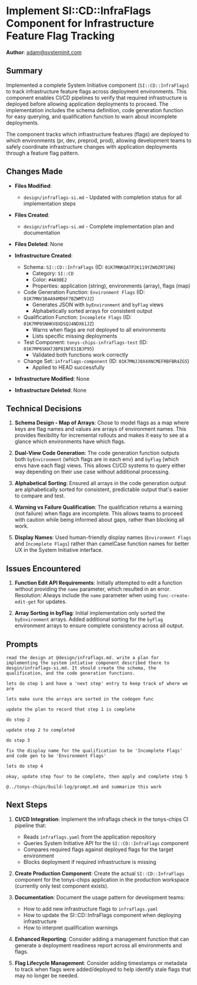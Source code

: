 # Implement SI::CD::InfraFlags Component for Infrastructure Feature Flag Tracking

**Author**: adam@systeminit.com

## Summary

Implemented a complete System Initiative component (`SI::CD::InfraFlags`) to track infrastructure feature flags across deployment environments. This component enables CI/CD pipelines to verify that required infrastructure is deployed before allowing application deployments to proceed. The implementation includes the schema definition, code generation function for easy querying, and qualification function to warn about incomplete deployments.

The component tracks which infrastructure features (flags) are deployed to which environments (pr, dev, preprod, prod), allowing development teams to safely coordinate infrastructure changes with application deployments through a feature flag pattern.

## Changes Made

- **Files Modified**:
  - `design/infraflags-si.md` - Updated with completion status for all implementation steps

- **Files Created**:
  - `design/infraflags-si.md` - Complete implementation plan and documentation

- **Files Deleted**: None

- **Infrastructure Created**:
  - Schema: `SI::CD::InfraFlags` (ID: `01K7MNKQATP2K119YZW0ZRT1R6`)
    - Category: `SI::CD`
    - Color: `#4A90E2`
    - Properties: application (string), environments (array), flags (map)
  - Code Generation Function: `Environment Flags` (ID: `01K7MNV3B4A94MD6F7BZWMTVJ2`)
    - Generates JSON with `byEnvironment` and `byFlag` views
    - Alphabetically sorted arrays for consistent output
  - Qualification Function: `Incomplete Flags` (ID: `01K7MP0SNHKV8XDSQJ4NDX61JZ`)
    - Warns when flags are not deployed to all environments
    - Lists specific missing deployments
  - Test Component: `tonys-chips-infraflags-test` (ID: `01K7MP6SKH7JBP81NFES1BJP95`)
    - Validated both functions work correctly
  - Change Set: `infraflags-component` (ID: `01K7MNJJ0X4XNCMEFRBFBR4ZG5`)
    - Applied to HEAD successfully

- **Infrastructure Modified**: None

- **Infrastructure Deleted**: None

## Technical Decisions

1. **Schema Design - Map of Arrays**: Chose to model flags as a map where keys are flag names and values are arrays of environment names. This provides flexibility for incremental rollouts and makes it easy to see at a glance which environments have which flags.

2. **Dual-View Code Generation**: The code generation function outputs both `byEnvironment` (which flags are in each env) and `byFlag` (which envs have each flag) views. This allows CI/CD systems to query either way depending on their use case without additional processing.

3. **Alphabetical Sorting**: Ensured all arrays in the code generation output are alphabetically sorted for consistent, predictable output that's easier to compare and test.

4. **Warning vs Failure Qualification**: The qualification returns a warning (not failure) when flags are incomplete. This allows teams to proceed with caution while being informed about gaps, rather than blocking all work.

5. **Display Names**: Used human-friendly display names (`Environment Flags` and `Incomplete Flags`) rather than camelCase function names for better UX in the System Initiative interface.

## Issues Encountered

1. **Function Edit API Requirements**: Initially attempted to edit a function without providing the `name` parameter, which resulted in an error. Resolution: Always include the `name` parameter when using `func-create-edit-get` for updates.

2. **Array Sorting in byFlag**: Initial implementation only sorted the `byEnvironment` arrays. Added additional sorting for the `byFlag` environment arrays to ensure complete consistency across all output.

## Prompts

```prompt
read the design at @design/infraflags.md. write a plan for implementing the system intiative component described there to desgin/infraflags-si.md. It should create the schema, the qualification, and the code generation functions.
```

```prompt
lets do step 1 and have a 'next step' entry to keep track of where we are
```

```prompt
lets make sure the arrays are sorted in the codegen func
```

```prompt
update the plan to record that step 1 is complete
```

```prompt
do step 2
```

```prompt
update step 2 to completed
```

```prompt
do step 3
```

```prompt
fix the display name for the qualification to be 'Incomplete Flags' and code gen to be 'Environment Flags'
```

```prompt
lets do step 4
```

```prompt
okay, update step four to be complete, then apply and complete step 5
```

```prompt
@../tonys-chips/build-log/prompt.md and summarize this work
```

## Next Steps

1. **CI/CD Integration**: Implement the infraflags check in the tonys-chips CI pipeline that:
   - Reads `infraflags.yaml` from the application repository
   - Queries System Initiative API for the `SI::CD::InfraFlags` component
   - Compares required flags against deployed flags for the target environment
   - Blocks deployment if required infrastructure is missing

2. **Create Production Component**: Create the actual `SI::CD::InfraFlags` component for the tonys-chips application in the production workspace (currently only test component exists).

3. **Documentation**: Document the usage pattern for development teams:
   - How to add new infrastructure flags to `infraflags.yaml`
   - How to update the SI::CD::InfraFlags component when deploying infrastructure
   - How to interpret qualification warnings

4. **Enhanced Reporting**: Consider adding a management function that can generate a deployment readiness report across all environments and flags.

5. **Flag Lifecycle Management**: Consider adding timestamps or metadata to track when flags were added/deployed to help identify stale flags that may no longer be needed.
